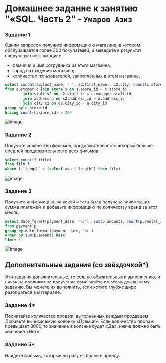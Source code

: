 # Домашнее задание к занятию "«SQL. Часть 2" - `Умаров Азиз`


### Задание 1

Одним запросом получите информацию о магазине, в котором обслуживается более 300 покупателей, и выведите в результат следующую информацию: 
- фамилия и имя сотрудника из этого магазина;
- город нахождения магазина;
- количество пользователей, закреплённых в этом магазине.
```sql
select concat(s2.last_name, ' ', s2.first_name), c2.city, count(c.store_id)
from customer c join store s on s.store_id = c.store_id 
		join staff s2 on s2.staff_id = s.manager_staff_id 
		join address a on s2.address_id = a.address_id 
		join city c2 on c2.city_id = a.city_id 
group by c.store_id 
having count(c.store_id) > 300
```
![image](https://github.com/UmarovAM/sys-homework/assets/118117183/fc46866e-98e8-4e78-874d-c8da46d241de)

### Задание 2

Получите количество фильмов, продолжительность которых больше средней продолжительности всех фильмов.
```sql
select count(f.title)
from film f
where f.`length` > (select avg (`length`) from film)
```
![image](https://github.com/UmarovAM/sys-homework/assets/118117183/62abd86f-5d17-423e-aa3c-00fdd726ed4e)

### Задание 3

Получите информацию, за какой месяц была получена наибольшая сумма платежей, и добавьте информацию по количеству аренд за этот месяц.
```sql
select date_format(payment_date, '%c'), sum(p.amount), count(p.rental_id)
from payment p
group by date_format(payment_date, '%c')
order by sum(p.amount) desc 
limit 1
```
![image](https://github.com/UmarovAM/sys-homework/assets/118117183/2666fcc2-5add-4967-af15-0a50357ee229)



## Дополнительные задания (со звёздочкой*)
Эти задания дополнительные, то есть не обязательные к выполнению, и никак не повлияют на получение вами зачёта по этому домашнему заданию. Вы можете их выполнить, если хотите глубже шире разобраться в материале.

### Задание 4*

Посчитайте количество продаж, выполненных каждым продавцом. Добавьте вычисляемую колонку «Премия». Если количество продаж превышает 8000, то значение в колонке будет «Да», иначе должно быть значение «Нет».

### Задание 5*

Найдите фильмы, которые ни разу не брали в аренду.
